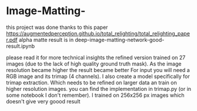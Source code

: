 # Image-Matting-
this project was done thanks to this paper
https://augmentedperception.github.io/total_relighting/total_relighting_paper.pdf
alpha matte result is in deep-image-matting-network-good-result.ipynb

please read it for more technical insights
the refined version trained on 27 images (due to the lack of high quality ground truth mask). As the image resolution became higher the result became better 
For input you will need a RGB image and its trimap (4 channels). I also create a model specifically for trimap extraction. Which needs to be refined on larger data an train on higher resolution images. you can find the implementation in trimap.py (or in some notebook I don't remember). I trained on 256x256 px images which doesn't give very goood result
